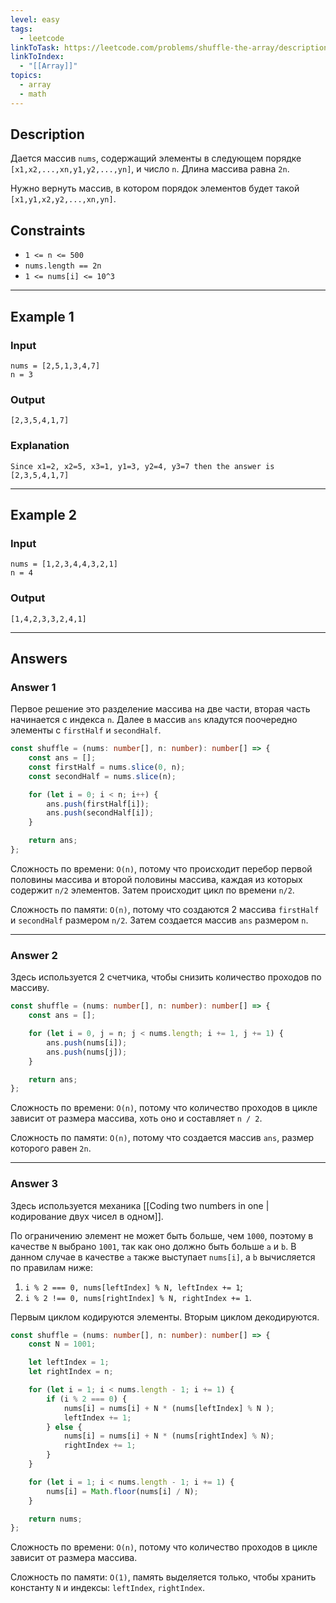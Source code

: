 ```yaml
---
level: easy
tags:
  - leetcode
linkToTask: https://leetcode.com/problems/shuffle-the-array/description/
linkToIndex:
  - "[[Array]]"
topics:
  - array
  - math
---
```

## Description

Дается массив `nums`, содержащий элементы в следующем порядке `[x1,x2,...,xn,y1,y2,...,yn]`,  и число `n`.  Длина массива равна `2n`.

Нужно вернуть массив, в котором порядок элементов будет такой `[x1,y1,x2,y2,...,xn,yn]`.

## Constraints

- `1 <= n <= 500`
- `nums.length == 2n`
- `1 <= nums[i] <= 10^3`

---
## Example 1

### Input

```
nums = [2,5,1,3,4,7]
n = 3
```
### Output

```
[2,3,5,4,1,7]
```
### Explanation

```
Since x1=2, x2=5, x3=1, y1=3, y2=4, y3=7 then the answer is [2,3,5,4,1,7]
```

---
## Example 2

### Input

```
nums = [1,2,3,4,4,3,2,1]
n = 4
```
### Output

```
[1,4,2,3,3,2,4,1]
```

---
## Answers

### Answer 1

Первое решение это разделение массива на две части, вторая часть начинается с индекса `n`. Далее в массив `ans` кладутся поочередно элементы с `firstHalf` и `secondHalf`.

```typescript
const shuffle = (nums: number[], n: number): number[] => {
    const ans = [];
    const firstHalf = nums.slice(0, n);
    const secondHalf = nums.slice(n);

    for (let i = 0; i < n; i++) {
        ans.push(firstHalf[i]);
        ans.push(secondHalf[i]);
    }

    return ans;
};
```

Сложность по времени: `O(n)`, потому что происходит перебор первой половины массива и второй половины массива, каждая из которых содержит `n/2` элементов. Затем происходит цикл по времени `n/2`.

Сложность по памяти: `O(n)`, потому что создаются 2 массива `firstHalf` и `secondHalf` размером `n/2`. Затем создается массив `ans` размером `n`.

---
### Answer 2

Здесь используется 2 счетчика, чтобы снизить количество проходов по массиву.

```typescript
const shuffle = (nums: number[], n: number): number[] => {
    const ans = [];

    for (let i = 0, j = n; j < nums.length; i += 1, j += 1) {
        ans.push(nums[i]);
        ans.push(nums[j]);
    }

    return ans;
};
```

Сложность по времени: `O(n)`, потому что количество проходов в цикле зависит от размера массива, хоть оно и составляет `n / 2`.

Сложность по памяти: `O(n)`, потому что создается массив `ans`, размер которого равен `2n`.

---
### Answer 3

Здесь используется механика [[Coding two numbers in one | кодирование двух чисел в одном]].

По ограничению элемент не может быть больше, чем `1000`, поэтому в качестве `N` выбрано `1001`, так как оно должно быть больше `a` и `b`. В данном случае в качестве `a` также выступает `nums[i]`, а `b` вычисляется по правилам ниже:
1. `i % 2 === 0, nums[leftIndex] % N, leftIndex += 1`;
2. `i % 2 !== 0, nums[rightIndex] % N, rightIndex += 1`.

Первым циклом кодируются элементы.
Вторым циклом декодируются.

```typescript
const shuffle = (nums: number[], n: number): number[] => {
    const N = 1001;

    let leftIndex = 1;
    let rightIndex = n;

    for (let i = 1; i < nums.length - 1; i += 1) {
        if (i % 2 === 0) {
            nums[i] = nums[i] + N * (nums[leftIndex] % N );
            leftIndex += 1;
        } else {
            nums[i] = nums[i] + N * (nums[rightIndex] % N);
            rightIndex += 1;
        }
    }

    for (let i = 1; i < nums.length - 1; i += 1) {
        nums[i] = Math.floor(nums[i] / N);
    }

    return nums;
};
```

Сложность по времени: `O(n)`, потому что количество проходов в цикле зависит от размера массива.

Сложность по памяти: `O(1)`, память выделяется только, чтобы хранить константу `N` и индексы: `leftIndex`, `rightIndex`.